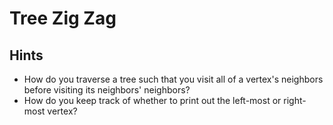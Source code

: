 # Tree Zig Zag

## Hints

-   How do you traverse a tree such that you visit all of a vertex's
    neighbors before visiting its neighbors' neighbors?
-   How do you keep track of whether to print out the left-most or
    right-most vertex?
